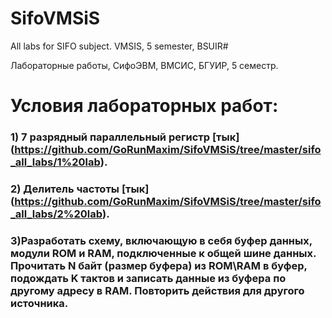 # SifoVMSiS
All labs for SIFO subject. VMSIS, 5 semester, BSUIR#

Лабораторные работы, СифоЭВМ, ВМСИС, БГУИР, 5 семестр.

# Условия лабораторных работ:

### 1) 7 разрядный параллельный регистр [тык] (https://github.com/GoRunMaxim/SifoVMSiS/tree/master/sifo_all_labs/1%20lab).

### 2) Делитель частоты [тык] (https://github.com/GoRunMaxim/SifoVMSiS/tree/master/sifo_all_labs/2%20lab).

### 3)Разработать схему, включающую в себя буфер данных, модули ROM и RAM, подключенные к общей шине данных. Прочитать N байт (размер буфера) из ROM\RAM в буфер, подождать K тактов и записать данные из буфера по другому адресу в RAM. Повторить действия для другого источника.										

